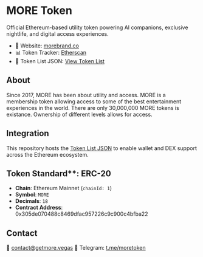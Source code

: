 # MORE Token

Official Ethereum-based utility token powering AI companions, exclusive nightlife, and digital access experiences.

- 📍 Website: [morebrand.co](https://www.morebrand.co)
- 📊 Token Tracker: [Etherscan](https://etherscan.io/token/0x305de070488c8469dfac957226c9c900c4bfba22)
- 🧾 Token List JSON: [View Token List](https://getmorecoin.github.io/more/more-tokenlist.json)

## About

Since 2017, MORE has been about utility and access. MORE is a membership token allowing access to some of the best entertainment experiences in the world. There are only 30,000,000 MORE tokens is existance. Ownership of different levels allows for access. 

## Integration

This repository hosts the [Token List JSON](https://tokenlists.org) to enable wallet and DEX support across the Ethereum ecosystem.

## Token Standard**: ERC-20

- **Chain**: Ethereum Mainnet (`chainId: 1`)
- **Symbol**: `MORE`
- **Decimals**: `18`
- **Contract Address**:  
0x305de070488c8469dfac957226c9c900c4bfba22

## Contact

📧 contact@getmore.vegas 
💬 Telegram: [t.me/moretoken](https://t.me/moretoken)

